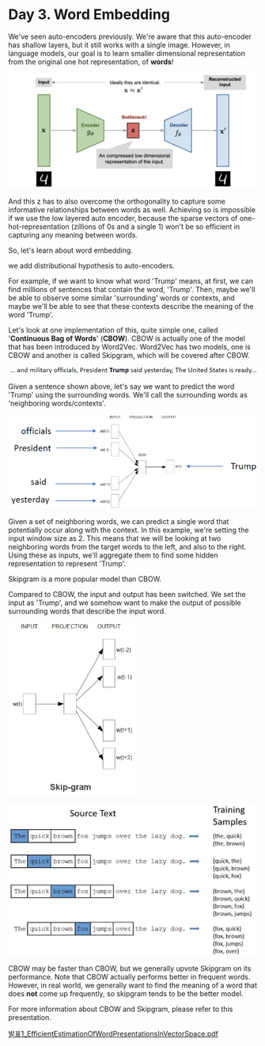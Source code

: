 # Day 3. Word Embedding

We've seen auto-encoders previously. We're aware that this auto-encoder has shallow layers, but it still works with a single image. However, in language models, our goal is to learn smaller dimensional representation from the original one hot representation, of **words**!

![Day%202%20Neural%20Networks%20f9e667f431fe4e819ac748ee6d62bda2/Untitled%206.png](Day%202%20Neural%20Networks%20f9e667f431fe4e819ac748ee6d62bda2/Untitled%206.png)

And this z has to also overcome the orthogonality to capture some informative relationships between words as well. Achieving so is impossible if we use the low layered auto encoder, because the sparse vectors of one-hot-representation (zillions of 0s and a single 1) won't be so efficient in capturing any meaning between words.

So, let's learn about word embedding.

we add distributional hypothesis to auto-encoders.

For example, if we want to know what word 'Trump' means, at first, we can find millions of sentences that contain the word, 'Trump'. Then, maybe we'll be able to observe some similar 'surrounding' words or contexts, and maybe we'll be able to see that these contexts describe the meaning of the word 'Trump'.

Let's look at one implementation of this, quite simple one, called '**Continuous Bag of Words**' (**CBOW**). CBOW is actually one of the model that has been introduced by Word2Vec. Word2Vec has two models, one is CBOW and another is called Skipgram, which will be covered after CBOW.

![Day%203%20Word%20Embedding%202ca397d31b624b96a1f82d9dd3b34771/Untitled.png](Day%203%20Word%20Embedding%202ca397d31b624b96a1f82d9dd3b34771/Untitled.png)

Given a sentence shown above, let's say we want to predict the word 'Trump' using the surrounding words. We'll call the surrounding words as 'neighboring words/contexts'.

![Day%203%20Word%20Embedding%202ca397d31b624b96a1f82d9dd3b34771/Untitled%201.png](Day%203%20Word%20Embedding%202ca397d31b624b96a1f82d9dd3b34771/Untitled%201.png)

Given a set of neighboring words, we can predict a single word that potentially occur along with the context. In this example, we're setting the input window size as 2. This means that we will be looking at two neighboring words from the target words to the left, and also to the right. Using these as inputs, we'll aggregate them to find some hidden representation to represent 'Trump'.

Skipgram is a more popular model than CBOW.

Compared to CBOW, the input and output has been switched. We set the input as 'Trump', and we somehow want to make the output of possible surrounding words that describe the input word.

![Day%203%20Word%20Embedding%202ca397d31b624b96a1f82d9dd3b34771/Untitled%202.png](Day%203%20Word%20Embedding%202ca397d31b624b96a1f82d9dd3b34771/Untitled%202.png)

![Day%203%20Word%20Embedding%202ca397d31b624b96a1f82d9dd3b34771/Untitled%203.png](Day%203%20Word%20Embedding%202ca397d31b624b96a1f82d9dd3b34771/Untitled%203.png)

CBOW may be faster than CBOW, but we generally upvote Skipgram on its performance. Note that CBOW actually performs better in frequent words. However, in real world, we generally want to find the meaning of a word that does **not** come up frequently, so skipgram tends to be the better model.

For more information about CBOW and Skipgram, please refer to this presentation.

[발표1_EfficientEstimationOfWordPresentationsInVectorSpace.pdf](Day%203%20Word%20Embedding%202ca397d31b624b96a1f82d9dd3b34771/1_EfficientEstimationOfWordPresentationsInVectorSpace.pdf)